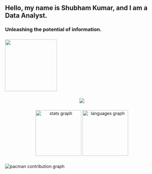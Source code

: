 <h2 align="left">Hello, my name is Shubham Kumar, and I am a Data Analyst.</h2>

###

<h3 align="left">Unleashing the potential of information.</h3>

###

<div align="left">
  <img height="170" src="https://user-images.githubusercontent.com/74038190/216649421-9e9387cc-b2d3-4375-97e2-f4c43373d3ae.gif"  />
</div>

###

<div align="center">
  <img src="https://profile-counter.glitch.me/gwarishubham01/count.svg?"  />
</div>

###

<div align="center">
  <img src="https://github-readme-stats.vercel.app/api?username=gwarishubham01&hide_title=false&hide_rank=false&show_icons=true&include_all_commits=true&count_private=true&disable_animations=false&theme=dracula&locale=en&hide_border=false&order=1" height="150" alt="stats graph"  />
  <img src="https://github-readme-stats.vercel.app/api/top-langs?username=gwarishubham01&locale=en&hide_title=false&layout=compact&card_width=320&langs_count=5&theme=dracula&hide_border=false&order=2" height="150" alt="languages graph"  />
</div>

###

<picture>
  <source media="(prefers-color-scheme: dark)" srcset="https://raw.githubusercontent.com/gwarishubham01/gwarishubham01/output/pacman-contribution-graph-dark.svg">
  <source media="(prefers-color-scheme: light)" srcset="https://raw.githubusercontent.com/gwarishubham01/gwarishubham01/output/pacman-contribution-graph.svg">
  <img alt="pacman contribution graph" src="https://raw.githubusercontent.com/gwarishubham01/gwarishubham01/output/pacman-contribution-graph.svg">
</picture>

###

